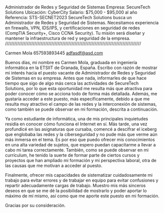 Administrador de Redes y Seguridad de Sistemas
Empresa: SecureTech Solutions
Ubicación: CyberCity
Salario: $75,000 - $95,000 al año
Referencia: STS-SECNET2023
SecureTech Solutions busca un Administrador de Redes y Seguridad de Sistemas. Necesitamos experiencia en firewalls, VPN, IDS/IPS, y certificaciones en seguridad de redes (CompTIA Security+, Cisco CCNA Security). 
Tu misión será diseñar y mantener la infraestructura de red y seguridad de la empresa.
////////////////////////////////////////////////////////////////////////////////////////

Carmen Mola 
657593893445
adfasdf@asd.com

Buenos días,
mi nombre es Carmen Mola, graduada en ingeniería informática en la ETSIIT de Granada, España. Escribo con razón de mostrar mi interés hacia el puesto vacante de Administrador de Redes y Seguridad de Sistemas
en su empresa. Antes que nada, informarles de que hace tiempo que sigo de algo más cerca las actividades de SecureTech Solutions, por lo que esta oportunidad me resulta más que atractiva para poder conocer
cómo se acciona todo de forma más detallada. Además, me gustaría acceder a este puesto, más específicamente, debido a que me resulta muy atractivo el campo de las redes y la interconexión de sistemas, como
también se puede observar en mi formación, descrita a continuación.

Ya como estudiante de informática, una de mis principales inquietudes residía en conocer cómo funciona el Internet en sí. Más tarde, una vez profundicé en las asignaturas que cursaba, comencé a descifrar el
iceberg que englobaba las redes y la ciberseguridad y no pude más que verme aún más inmersa en el tema. Es por eso que puedo ofrecer mis conocimientos en una alta variedad de sujetos, que espero puedan capacitarme
a llevar a cabo mi tarea correctamente. También, como se puede observar en mi currículum, he tenido la suerte de formar parte de ciertos cursos y proyectos que han ampliado mi formación y mi perspectiva laboral,
otra de las causas que me motivan a acceder al puesto.

Finalmente, ofrecer mis capacidades de sistematizar cuidadosamente mi trabajo para evitar errores y de trabajar en equipo para evitar confusiones y repartir adecuadamente cargas de trabajo. Muestro mis más sinceros
deseos en que se me dé la posibilidad de mostrarlo y poder aportar lo máximo de mí mismo, así como que me aporte este puesto en mi formación.

Gracias por su consideración.

